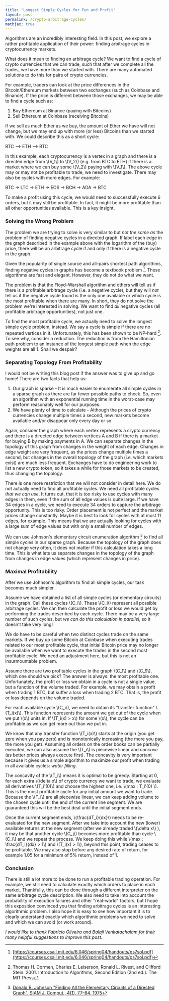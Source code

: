 ```yaml
---
title: 'Longest Simple Cycles for Fun and Profit'
layout: post
permalink: /crypto-arbitrage-cycles/
mathjax: true
---
```


Algorithms are an incredibly interesting field. In this post, we explore a rather profitable application of their power: finding arbitrage cycles in cryptocurrency markets.

What does it mean to finding an arbitrage cycle? We want to find a cycle of crypto currencies that we can trade, such that after we complete all the trades, we have more than we started with. There are many automated solutions to do this for pairs of crypto currencies.

For example, traders can look at the price differences in the Bitcoin/Ethereum markets between two exchanges (such as Coinbase and Binance). If the price is different between those exchanges, we may be able to find a cycle such as:

1. Buy  Ethereum at Binance (paying with Bitcoins)
2. Sell Ethereum at Coinbase (receiving Bitcoins)

If we sell as much Ether as we buy, the amount of Ether we have will not change, but we may end up with more (or less) Bitcoins than we started with. We could describe this as a short cycle:

BTC ⟶ ETH ⟶ BTC

In this example, each cryptocurrency is a vertex in a graph and there is a directed edge from \\(V_1\\) to \\(V_2\\) (e.g. from BTC to ETH) if there is a market where we can buy some \\(V_2\\) paying with \\(V_1\\). The above cycle may or may not be profitable to trade, we need to investigate. There may also be cycles with more edges. For example:

BTC → LTC → ETH → EOS → BCH → ADA → BTC

To make a profit using this cycle, we would need to successfully execute 6 orders, but it may still be profitable. In fact, it might be more profitable than all other opportunities available. This is a key insight.


### Solving the Wrong Problem

The problem we are trying to solve is very similar to but *not the same as* the problem of finding negative cycles in a directed graph. If label each edge in the graph described in the example above with the logarithm of the (buy) price, there will be an arbitrage cycle if and only if there is a negative cycle in the graph.

Given the popularity of single source and all-pairs shortest path algorithms, finding negative cycles in graphs has become a textbook problem [^1]. These algorithms are fast and elegant. However, they do not do what we want.

The problem is that the Floyd–Warshall algorithm and others will tell us if there is a profitable arbitrage cycle (i.e. a negative cycle), but they will *not* tell us if the negative cycle found is the only one available or which cycle is the most profitable when there are many. In short, they do not solve the problem we're interested in solving. We want to find *all* negative cycles (all profitable arbitrage opportunities), not just one.

To find the most profitable cycle, we actually need to solve the longest simple cycle problem, instead. We say a cycle is simple if there are no repeated vertices in it. Unfortunately, this has been shown to be NP-hard [^2]. To see why, consider a reduction. The reduction is from the Hamiltonian path problem to an instance of the longest simple path when the edge weights are all 1. Shall we despair?

### Separating Topology From Profitability

I would not be writing this blog post if the answer was to give up and go home! There are two facts that help us:

1. Our graph is sparse - It is much easier to enumerate all simple cycles in a sparse graph as there are far fewer possible paths to check. So, even an algorithm with an exponential running time in the worst-case may perform reasonably well for our purposes.
2. We have plenty of time to calculate - Although the prices of crypto currencies change multiple times a second, new markets become available and/or disappear only every day or so.

Again, consider the graph where each vertex represents a crypto currency and there is a directed edge between vertices A and B if there is a market for buying B by making payments in A. We can separate changes in the topology of this graph from changes in the weight of each edge. Changes in edge weight are very frequent, as the prices change multiple times a second, but changes in the overall topology of the graph (i.e. which markets exist) are much less frequent. Exchanges have to do engineering work to list a new crypto token, so it takes a while for those markets to be created, thus changing the topology.

There is one more restriction that we will not consider in detail here. We do not actually need to find all profitable cycles. We need all profitable cycles *that we can use*. It turns out, that it is too risky to use cycles with many edges in them, even if the sum of all edge values is quite large. If we have 34 edges in a cycle, we need to execute 34 orders to capture the arbitrage opportunity. This is too risky. Order placement is not perfect and the market prices change constantly. Maybe it is best to look for cycles with at most 11 edges, for example. This means that we are actually looking for cycles with a large sum of edge values but with only a small number of edges.

We can use Johnson's elementary circuit enumeration algorithm [^3] to find all simple cycles in our sparse graph. Because the topology of the graph does not change very often, it does not matter if this calculation takes a long time. This is what lets us separate changes in the topology of the graph from changes in edge values (which represent changes in price).

### Maximal Profitability

After we use Johnson's algorithm to find all simple cycles, our task becomes much simpler.

Assume we have obtained a list of all simple cycles (or elementary circuits) in the graph. Call these cycles \\(C_i\\). These \\(C_i\\) represent all possible arbitrage cycles. We can then calculate the profit or loss we would get by performing the trades described by each cycle. There may be a very large number of such cycles, but *we can do this calculation in parallel*, so it doesn't take very long!

We do have to be careful when two distinct cycles trade on the same markets. If we buy up some Bitcoin at Coinbase when executing trades related to our most profitable cycle, that initial Bitcoin price may no longer be available when we want to execute the trades in the second most profitable cycle. We need an adjustment here, but this is not an insurmountable problem.

Assume there are two profitable cycles in the graph \\(C_1\\) and \\(C_9\\), which one should we pick? The answer is always: the most profitable one. Unfortunately, the profit or loss we obtain in a cycle is not a single value, but a function of the volume traded. For example, we may obtain a profit when trading 1 BTC, but suffer a loss when trading 2 BTC. That is, the profit or loss depends on the volume traded.

For each available cycle \\(C_i\\), we need to obtain its "transfer function" \\(T_i(x)\\). This function represents the amount we get out of the cycle when we put \\(x\\) units in. If \\(T_i(x) > x\\) for some \\(x\\), the cycle can be profitable as we can get more out than we put in.

We know that any transfer function \\(T_i(x)\\) starts at the origin (you get zero when you pay zero) and is monotonically increasing (the more you pay, the more you get). Assuming all orders on the order books can be partially executed, we can also assume the \\(T_i\\) is piecewise linear and *concave* (as better prices always execute first). The concavity is very important because it gives us a simple algorithm to maximize our profit when trading in all available cycles: *water filling*.

The concavity of the \\(T_i\\) means it is optimal to be greedy. Starting at 0, for each extra \\(\delta x\\) of crypto currency we want to trade, we evaluate all derivatives \\(T_i'(0)\\) and choose the highest one, i.e. \\(max \; T_i'(0) \\). This is the most profitable cycle for any initial amount we want to trade. Because the \\(T_i\\) are all piecewise linear, we can keep adding volume to the chosen cycle until the end of the current line segment. We are guaranteed this will be the best deal until the initial segment ends.

Once the current segment ends, \\(\frac{dT_i}{dx}\\) needs to be re-evaluated for the new segment. After we take into account the new (lower) available returns at the new segment (after we already traded \\(\delta x\\) ), it may be that another cycle \\(C_j\\) becomes more profitable than cycle \\(C_i\\) and we repeat the process. We keep doing this while \\(max \; \frac{dT_i}{dx} > 1\\) and \\(T_i(x) > 1\\), beyond this point, trading ceases to be profitable. We may also stop before any desired rate of return, for example 1.05 for a minimum of 5% return, instead of 1.

### Conclusion

There is still a lot more to be done to run a profitable trading operation. For example, we still need to calculate exactly which orders to place in each market. Thankfully, this can be done through a different interpreter on the same arbitrage cycle description. We also need to take into account the probability of execution failures and other "real-world" factors, but I hope this exposition convinced you that finding arbitrage cycles is an interesting algorithmic problem. I also hope it is easy to see how important it is to clearly understand exactly which algorithmic problems we need to solve and which we can avoid (or work around).

*I would like to thank Fabrício Oliveira and Balaji Venkatachalam for their many helpful suggestions to improve this post.*

[^1]: [https://courses.csail.mit.edu/6.046/spring04/handouts/ps7sol.pdf](https://courses.csail.mit.edu/6.046/spring04/handouts/ps7sol.pdf)

[^2]: Thomas H. Cormen, Charles E. Leiserson, Ronald L. Rivest, and Clifford Stein. 2001. Introduction to Algorithms, Second Edition (2nd ed.). The MIT Press

[^3]: [Donald B. Johnson "Finding All the Elementary Circuits of a Directed Graph", SIAM J. Comput., 4(1), 77–84, 1975](https://epubs.siam.org/doi/abs/10.1137/0204007)
